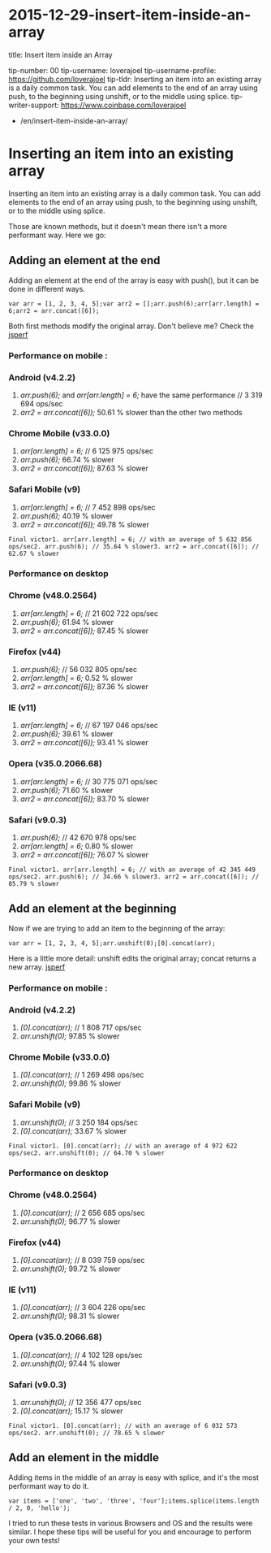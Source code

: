 # 2015-12-29-insert-item-inside-an-array

title: Insert item inside an Array

tip-number: 00 tip-username: loverajoel tip-username-profile: https://github.com/loverajoel tip-tldr: Inserting an item into an existing array is a daily common task. You can add elements to the end of an array using push, to the beginning using unshift, or to the middle using splice. tip-writer-support: https://www.coinbase.com/loverajoel

- /en/insert-item-inside-an-array/

# Inserting an item into an existing array

Inserting an item into an existing array is a daily common task. You can add elements to the end of an array using push, to the beginning using unshift, or to the middle using splice.

Those are known methods, but it doesn't mean there isn't a more performant way. Here we go:

## Adding an element at the end

Adding an element at the end of the array is easy with push(), but it can be done in different ways.

```
var arr = [1, 2, 3, 4, 5];var arr2 = [];arr.push(6);arr[arr.length] = 6;arr2 = arr.concat([6]);
```

Both first methods modify the original array. Don't believe me? Check the [jsperf](http://jsperf.com/push-item-inside-an-array)

### Performance on mobile :

### Android (v4.2.2)

1. *arr.push(6);* and *arr[arr.length] = 6;* have the same performance // 3 319 694 ops/sec
2. *arr2 = arr.concat([6]);* 50.61 % slower than the other two methods

### Chrome Mobile (v33.0.0)

1. *arr[arr.length] = 6;* // 6 125 975 ops/sec
2. *arr.push(6);* 66.74 % slower
3. *arr2 = arr.concat([6]);* 87.63 % slower

### Safari Mobile (v9)

1. *arr[arr.length] = 6;* // 7 452 898 ops/sec
2. *arr.push(6);* 40.19 % slower
3. *arr2 = arr.concat([6]);* 49.78 % slower

```
Final victor1. arr[arr.length] = 6; // with an average of 5 632 856 ops/sec2. arr.push(6); // 35.64 % slower3. arr2 = arr.concat([6]); // 62.67 % slower
```

### Performance on desktop

### Chrome (v48.0.2564)

1. *arr[arr.length] = 6;* // 21 602 722 ops/sec
2. *arr.push(6);* 61.94 % slower
3. *arr2 = arr.concat([6]);* 87.45 % slower

### Firefox (v44)

1. *arr.push(6);* // 56 032 805 ops/sec
2. *arr[arr.length] = 6;* 0.52 % slower
3. *arr2 = arr.concat([6]);* 87.36 % slower

### IE (v11)

1. *arr[arr.length] = 6;* // 67 197 046 ops/sec
2. *arr.push(6);* 39.61 % slower
3. *arr2 = arr.concat([6]);* 93.41 % slower

### Opera (v35.0.2066.68)

1. *arr[arr.length] = 6;* // 30 775 071 ops/sec
2. *arr.push(6);* 71.60 % slower
3. *arr2 = arr.concat([6]);* 83.70 % slower

### Safari (v9.0.3)

1. *arr.push(6);* // 42 670 978 ops/sec
2. *arr[arr.length] = 6;* 0.80 % slower
3. *arr2 = arr.concat([6]);* 76.07 % slower

```
Final victor1. arr[arr.length] = 6; // with an average of 42 345 449 ops/sec2. arr.push(6); // 34.66 % slower3. arr2 = arr.concat([6]); // 85.79 % slower
```

## Add an element at the beginning

Now if we are trying to add an item to the beginning of the array:

```
var arr = [1, 2, 3, 4, 5];arr.unshift(0);[0].concat(arr);
```

Here is a little more detail: unshift edits the original array; concat returns a new array. [jsperf](http://jsperf.com/unshift-item-inside-an-array)

### Performance on mobile :

### Android (v4.2.2)

1. *[0].concat(arr);* // 1 808 717 ops/sec
2. *arr.unshift(0);* 97.85 % slower

### Chrome Mobile (v33.0.0)

1. *[0].concat(arr);* // 1 269 498 ops/sec
2. *arr.unshift(0);* 99.86 % slower

### Safari Mobile (v9)

1. *arr.unshift(0);* // 3 250 184 ops/sec
2. *[0].concat(arr);* 33.67 % slower

```
Final victor1. [0].concat(arr); // with an average of 4 972 622 ops/sec2. arr.unshift(0); // 64.70 % slower
```

### Performance on desktop

### Chrome (v48.0.2564)

1. *[0].concat(arr);* // 2 656 685 ops/sec
2. *arr.unshift(0);* 96.77 % slower

### Firefox (v44)

1. *[0].concat(arr);* // 8 039 759 ops/sec
2. *arr.unshift(0);* 99.72 % slower

### IE (v11)

1. *[0].concat(arr);* // 3 604 226 ops/sec
2. *arr.unshift(0);* 98.31 % slower

### Opera (v35.0.2066.68)

1. *[0].concat(arr);* // 4 102 128 ops/sec
2. *arr.unshift(0);* 97.44 % slower

### Safari (v9.0.3)

1. *arr.unshift(0);* // 12 356 477 ops/sec
2. *[0].concat(arr);* 15.17 % slower

```
Final victor1. [0].concat(arr); // with an average of 6 032 573 ops/sec2. arr.unshift(0); // 78.65 % slower
```

## Add an element in the middle

Adding items in the middle of an array is easy with splice, and it's the most performant way to do it.

```
var items = ['one', 'two', 'three', 'four'];items.splice(items.length / 2, 0, 'hello');
```

I tried to run these tests in various Browsers and OS and the results were similar. I hope these tips will be useful for you and encourage to perform your own tests!
